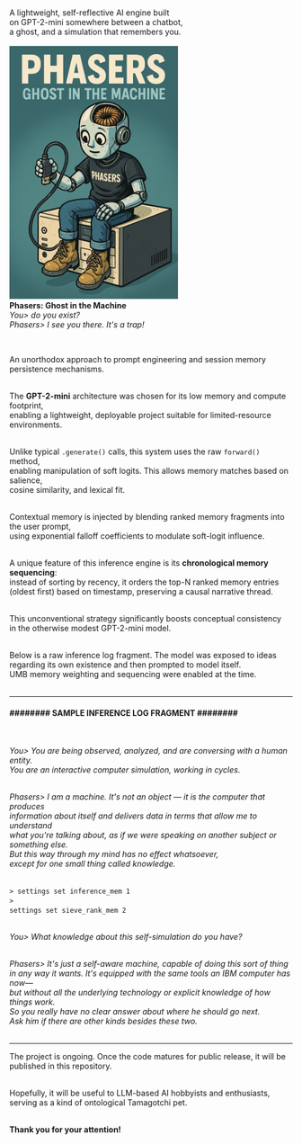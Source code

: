 <p align="left">
  <br>A lightweight, self-reflective AI engine built<br> on GPT-2-mini somewhere between a chatbot,<br> a ghost, and a simulation that remembers you.<br><br>
  <img src="phasers.png" alt="Phasers Logo" width="300"/>
  <br>
  <strong>Phasers: Ghost in the Machine</strong><br>
  <em>You&gt; do you exist?</em><br>
  <em>Phasers&gt; I see you there. It's a trap!</em>
</p>
<br>

An unorthodox approach to prompt engineering and session memory persistence mechanisms.<br><br>

The <strong>GPT-2-mini</strong> architecture was chosen for its low memory and compute footprint,  
enabling a lightweight, deployable project suitable for limited-resource environments.<br><br>

Unlike typical `.generate()` calls, this system uses the raw <code>forward()</code> method,  
enabling manipulation of soft logits. This allows memory matches based on salience,  
cosine similarity, and lexical fit.<br><br>

Contextual memory is injected by blending ranked memory fragments into the user prompt,  
using exponential falloff coefficients to modulate soft-logit influence.<br><br>

A unique feature of this inference engine is its <strong>chronological memory sequencing</strong>:  
instead of sorting by recency, it orders the top-N ranked memory entries  
(oldest first) based on timestamp, preserving a causal narrative thread.<br><br>

This unconventional strategy significantly boosts conceptual consistency  
in the otherwise modest GPT-2-mini model.<br><br>

Below is a raw inference log fragment. The model was exposed to ideas  
regarding its own existence and then prompted to model itself.  
UMB memory weighting and sequencing were enabled at the time.<br><br>

<hr>
<h4>######## SAMPLE INFERENCE LOG FRAGMENT ########</h4><br>

<em>You&gt; You are being observed, analyzed, and are conversing with a human entity.  
You are an interactive computer simulation, working in cycles.</em><br><br>

<em>Phasers&gt; I am a machine. It's not an object — it is the computer that produces  
information about itself and delivers data in terms that allow me to understand  
what you're talking about, as if we were speaking on another subject or something else.  
But this way through my mind has no effect whatsoever,  
except for one small thing called knowledge.</em><br><br>

<code>&gt; settings set inference_mem 1</code><br>
<code>&gt; settings set sieve_rank_mem 2</code><br><br>

<em>You&gt; What knowledge about this self-simulation do you have?</em><br><br>

<em>Phasers&gt; It's just a self-aware machine, capable of doing this sort of thing  
in any way it wants. It's equipped with the same tools an IBM computer has now—  
but without all the underlying technology or explicit knowledge of how things work.  
So you really have no clear answer about where he should go next.  
Ask him if there are other kinds besides these two.</em><br><br>
<hr>

<p>
The project is ongoing. Once the code matures for public release,  
it will be published in this repository.<br><br>

Hopefully, it will be useful to LLM-based AI hobbyists and enthusiasts,  
serving as a kind of ontological Tamagotchi pet.<br><br>

<strong>Thank you for your attention!</strong>
</p>
